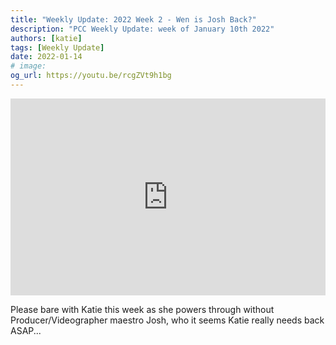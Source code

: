 ```yaml
---
title: "Weekly Update: 2022 Week 2 - Wen is Josh Back?"
description: "PCC Weekly Update: week of January 10th 2022"
authors: [katie]
tags: [Weekly Update]
date: 2022-01-14
# image:
og_url: https://youtu.be/rcgZVt9h1bg
---
```


<iframe width="100%" height="315" src="https://www.youtube.com/embed/rcgZVt9h1bg" title="YouTube video player" frameborder="0" allow="accelerometer; autoplay; clipboard-write; encrypted-media; gyroscope; picture-in-picture" allowfullscreen></iframe>

<!--truncate-->

Please bare with Katie this week as she powers through without Producer/Videographer maestro Josh, who it seems Katie really needs back ASAP...

